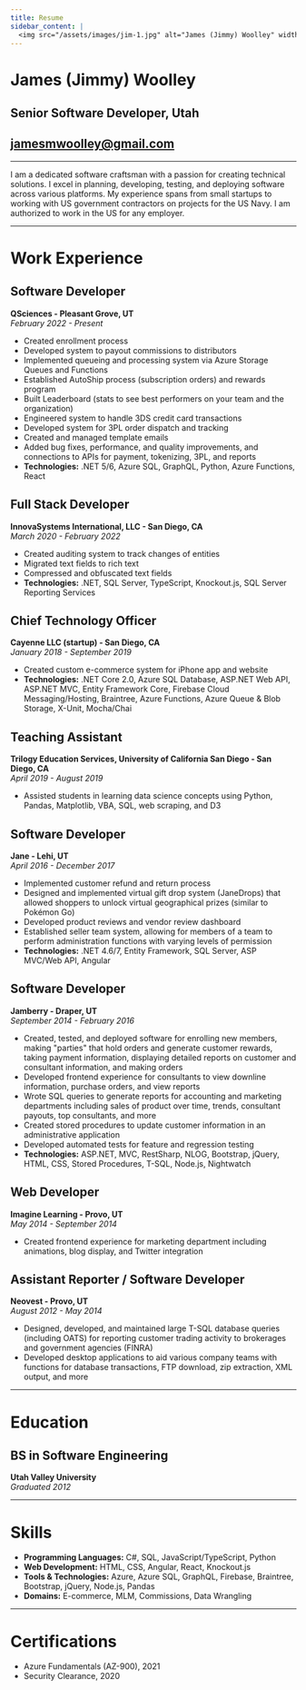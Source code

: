 ```yaml
---
title: Resume
sidebar_content: |
  <img src="/assets/images/jim-1.jpg" alt="James (Jimmy) Woolley" width="400"/>
---
```

# James (Jimmy) Woolley
## Senior Software Developer, Utah
## jamesmwoolley@gmail.com

---

I am a dedicated software craftsman with a passion for creating technical solutions. I excel in planning, developing, testing, and deploying software across various platforms. My experience spans from small startups to working with US government contractors on projects for the US Navy. I am authorized to work in the US for any employer.

---

# Work Experience

## Software Developer
**QSciences - Pleasant Grove, UT**\
_February 2022 - Present_

- Created enrollment process
- Developed system to payout commissions to distributors
- Implemented queueing and processing system via Azure Storage Queues and Functions
- Established AutoShip process (subscription orders) and rewards program
- Built Leaderboard (stats to see best performers on your team and the organization)
- Engineered system to handle 3DS credit card transactions
- Developed system for 3PL order dispatch and tracking
- Created and managed template emails
- Added bug fixes, performance, and quality improvements, and connections to APIs for payment, tokenizing, 3PL, and reports
- **Technologies:** .NET 5/6, Azure SQL, GraphQL, Python, Azure Functions, React

## Full Stack Developer
**InnovaSystems International, LLC - San Diego, CA**\
_March 2020 - February 2022_

- Created auditing system to track changes of entities
- Migrated text fields to rich text
- Compressed and obfuscated text fields
- **Technologies:** .NET, SQL Server, TypeScript, Knockout.js, SQL Server Reporting Services

## Chief Technology Officer
**Cayenne LLC (startup) - San Diego, CA**\
_January 2018 - September 2019_

- Created custom e-commerce system for iPhone app and website
- **Technologies:** .NET Core 2.0, Azure SQL Database, ASP.NET Web API, ASP.NET MVC, Entity Framework Core, Firebase Cloud Messaging/Hosting, Braintree, Azure Functions, Azure Queue & Blob Storage, X-Unit, Mocha/Chai

## Teaching Assistant
**Trilogy Education Services, University of California San Diego - San Diego, CA**\
_April 2019 - August 2019_

- Assisted students in learning data science concepts using Python, Pandas, Matplotlib, VBA, SQL, web scraping, and D3

## Software Developer
**Jane - Lehi, UT**\
_April 2016 - December 2017_

- Implemented customer refund and return process
- Designed and implemented virtual gift drop system (JaneDrops) that allowed shoppers to unlock virtual geographical prizes (similar to Pokémon Go)
- Developed product reviews and vendor review dashboard
- Established seller team system, allowing for members of a team to perform administration functions with varying levels of permission
- **Technologies:** .NET 4.6/7, Entity Framework, SQL Server, ASP MVC/Web API, Angular

## Software Developer
**Jamberry - Draper, UT**\
_September 2014 - February 2016_

- Created, tested, and deployed software for enrolling new members, making "parties" that hold orders and generate customer rewards, taking payment information, displaying detailed reports on customer and consultant information, and making orders
- Developed frontend experience for consultants to view downline information, purchase orders, and view reports
- Wrote SQL queries to generate reports for accounting and marketing departments including sales of product over time, trends, consultant payouts, top consultants, and more
- Created stored procedures to update customer information in an administrative application
- Developed automated tests for feature and regression testing
- **Technologies:** ASP.NET, MVC, RestSharp, NLOG, Bootstrap, jQuery, HTML, CSS, Stored Procedures, T-SQL, Node.js, Nightwatch

## Web Developer
**Imagine Learning - Provo, UT**\
_May 2014 - September 2014_

- Created frontend experience for marketing department including animations, blog display, and Twitter integration

## Assistant Reporter / Software Developer
**Neovest - Provo, UT**\
_August 2012 - May 2014_

- Designed, developed, and maintained large T-SQL database queries (including OATS) for reporting customer trading activity to brokerages and government agencies (FINRA)
- Developed desktop applications to aid various company teams with functions for database transactions, FTP download, zip extraction, XML output, and more

---

# Education

## BS in Software Engineering
**Utah Valley University**\
_Graduated 2012_

---

# Skills

- **Programming Languages:** C#, SQL, JavaScript/TypeScript, Python
- **Web Development:** HTML, CSS, Angular, React, Knockout.js
- **Tools & Technologies:** Azure, Azure SQL, GraphQL, Firebase, Braintree, Bootstrap, jQuery, Node.js, Pandas
- **Domains:** E-commerce, MLM, Commissions, Data Wrangling

---

# Certifications

- Azure Fundamentals (AZ-900), 2021
- Security Clearance, 2020